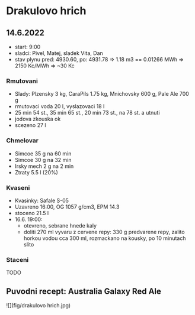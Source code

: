 # Drakulovo hrich

## 14.6.2022
  * start: 9:00
  * sladci: Pivel, Matej, sladek Vita, Dan
  * stav plynu pred: 4930.60, po: 4931.78 => 1.18 m3 == 0.01266 MWh => 2150 Kc/MWh => ~30 Kc

### Rmutovani
  * Slady: Plzensky 3 kg, CaraPils 1.75 kg, Mnichovsky 600 g, Pale Ale 700 g
  * rmutovaci voda 20 l, vyslazovaci 18 l
  * 25 min 54 st., 35 min 65 st., 20 min 73 st., na 78 st. a utnuti
  * jodova zkouska ok
  * scezeno 27 l

### Chmelovar
  * Simcoe 35 g na 60 min
  * Simcoe 30 g na 32 min
  * Irsky mech 2 g na 2 min
  * Ztraty 5.5 l (20%)

### Kvaseni
  * Kvasinky: Safale S-05
  * Uzavreno 16:00, OG 1057 g/cm3, EPM 14.3
  * stoceno 21.5 l
  * 16.6. 19:00:
    * otevreno, sebrane hnede kaly
    * doliti 270 ml vyvaru z cervene repy: 330 g predvarene repy, zalito horkou vodou cca 300 ml, rozmackano na kousky, po 10 minutach slito
  
### Staceni
TODO

## Puvodni recept: Australia Galaxy Red Ale
![](fig/drakulovo hrich.jpg)
